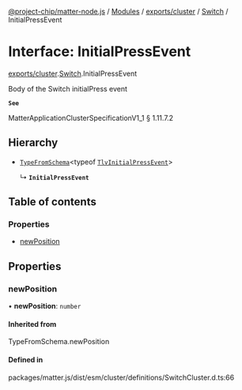 [@project-chip/matter-node.js](../README.md) / [Modules](../modules.md) / [exports/cluster](../modules/exports_cluster.md) / [Switch](../modules/exports_cluster.Switch.md) / InitialPressEvent

# Interface: InitialPressEvent

[exports/cluster](../modules/exports_cluster.md).[Switch](../modules/exports_cluster.Switch.md).InitialPressEvent

Body of the Switch initialPress event

**`See`**

MatterApplicationClusterSpecificationV1_1 § 1.11.7.2

## Hierarchy

- [`TypeFromSchema`](../modules/exports_tlv.md#typefromschema)\<typeof [`TlvInitialPressEvent`](../modules/exports_cluster.Switch.md#tlvinitialpressevent)\>

  ↳ **`InitialPressEvent`**

## Table of contents

### Properties

- [newPosition](exports_cluster.Switch.InitialPressEvent.md#newposition)

## Properties

### newPosition

• **newPosition**: `number`

#### Inherited from

TypeFromSchema.newPosition

#### Defined in

packages/matter.js/dist/esm/cluster/definitions/SwitchCluster.d.ts:66
